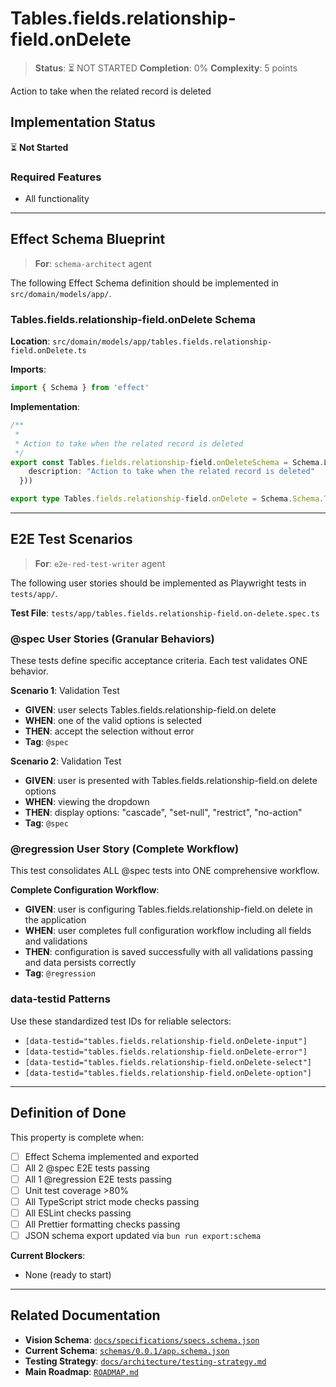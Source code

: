 # Tables.fields.relationship-field.onDelete

> **Status**: ⏳ NOT STARTED
> **Completion**: 0%
> **Complexity**: 5 points

Action to take when the related record is deleted

## Implementation Status

⏳ **Not Started**

### Required Features

- All functionality

---

## Effect Schema Blueprint

> **For**: `schema-architect` agent

The following Effect Schema definition should be implemented in `src/domain/models/app/`.

### Tables.fields.relationship-field.onDelete Schema

**Location**: `src/domain/models/app/tables.fields.relationship-field.onDelete.ts`

**Imports**:

```typescript
import { Schema } from 'effect'
```

**Implementation**:

```typescript
/**
 *
 * Action to take when the related record is deleted
 */
export const Tables.fields.relationship-field.onDeleteSchema = Schema.Literal("cascade", "set-null", "restrict", "no-action").pipe(Schema.annotations({
    description: "Action to take when the related record is deleted"
  }))

export type Tables.fields.relationship-field.onDelete = Schema.Schema.Type<typeof Tables.fields.relationship-field.onDeleteSchema>
```

---

## E2E Test Scenarios

> **For**: `e2e-red-test-writer` agent

The following user stories should be implemented as Playwright tests in `tests/app/`.

**Test File**: `tests/app/tables.fields.relationship-field.on-delete.spec.ts`

### @spec User Stories (Granular Behaviors)

These tests define specific acceptance criteria. Each test validates ONE behavior.

**Scenario 1**: Validation Test

- **GIVEN**: user selects Tables.fields.relationship-field.on delete
- **WHEN**: one of the valid options is selected
- **THEN**: accept the selection without error
- **Tag**: `@spec`

**Scenario 2**: Validation Test

- **GIVEN**: user is presented with Tables.fields.relationship-field.on delete options
- **WHEN**: viewing the dropdown
- **THEN**: display options: "cascade", "set-null", "restrict", "no-action"
- **Tag**: `@spec`

### @regression User Story (Complete Workflow)

This test consolidates ALL @spec tests into ONE comprehensive workflow.

**Complete Configuration Workflow**:

- **GIVEN**: user is configuring Tables.fields.relationship-field.on delete in the application
- **WHEN**: user completes full configuration workflow including all fields and validations
- **THEN**: configuration is saved successfully with all validations passing and data persists correctly
- **Tag**: `@regression`

### data-testid Patterns

Use these standardized test IDs for reliable selectors:

- `[data-testid="tables.fields.relationship-field.onDelete-input"]`
- `[data-testid="tables.fields.relationship-field.onDelete-error"]`
- `[data-testid="tables.fields.relationship-field.onDelete-select"]`
- `[data-testid="tables.fields.relationship-field.onDelete-option"]`

---

## Definition of Done

This property is complete when:

- [ ] Effect Schema implemented and exported
- [ ] All 2 @spec E2E tests passing
- [ ] All 1 @regression E2E tests passing
- [ ] Unit test coverage >80%
- [ ] All TypeScript strict mode checks passing
- [ ] All ESLint checks passing
- [ ] All Prettier formatting checks passing
- [ ] JSON schema export updated via `bun run export:schema`

**Current Blockers**:

- None (ready to start)

---

## Related Documentation

- **Vision Schema**: [`docs/specifications/specs.schema.json`](../specs.schema.json)
- **Current Schema**: [`schemas/0.0.1/app.schema.json`](../../schemas/0.0.1/app.schema.json)
- **Testing Strategy**: [`docs/architecture/testing-strategy.md`](../../architecture/testing-strategy.md)
- **Main Roadmap**: [`ROADMAP.md`](../../../ROADMAP.md)
